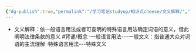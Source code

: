 ```yaml
---
{"dg-publish":true,"permalink":"/学习笔记studyup/知识点cheese/文义解释/","dgPassFrontmatter":true,"created":"2024-07-16T10:03:39.918+08:00","updated":"2024-09-11T12:27:51.133+08:00"}
---
```


- 文义解释：依⼀般语言用法或者可查明的特殊语言用法确定词语的意义，借此阐明法律条款的意义 #背诵/概念 
·一般语言用法---一般文义：指普通大众对词语的主流理解
·特殊语言用法---特殊文义